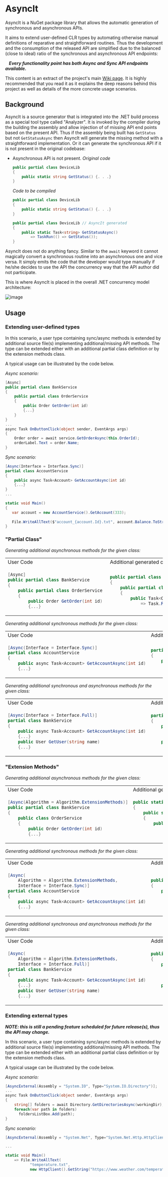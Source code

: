 # AsyncIt

AsyncIt is a NuGet package library that allows the automatic generation of synchronous and asynchronous APIs.

It aims to extend user-defined CLR types by automating otherwise manual definitions of reparative and straightforward routines. Thus the development and the consumption of the released API are simplified due to the balanced (close to ideal) ratio of the synchronous and asynchronous API endpoints:

&nbsp;&nbsp;&nbsp;_**Every functionality point has both Async and Sync API endpoints available.**_

This content is an extract of the project's main [Wiki page](https://github.com/oleg-shilo/AsyncIt/wiki). It is highly recommended that you read it as it explains the deep reasons behind this project as well as details of the more concrete usage scenarios.

## Background

AsyncIt is a source generator that is integrated into the .NET build process as a special tool type called "Analyzer". It is invoked by the compiler during the building the assembly and allow injection of of missing API end points based on the present API. Thus if the assembly being built has `GetStatus` but not `GetStatusAsync` then AsyncIt will generate the missing method with a straightforward implementation. Or it can generate the synchronous API if it is not present in the original codebase:

- Asynchronous API is not present.
  _Original code_

  ```C#
  public partial class DeviceLib
  {
      public static string GetStatus() {. . .}
  }
  ```

  _Code to be compiled_

  ```C#
  public partial class DeviceLib
  {
      public static string GetStatus() {. . .}
  }

  public partial class DeviceLib // AsyncIt generated
  {
      public static Task<string> GetStatusAsync() 
          => TaskRun(() => GetStatus());
  }
  ```

AsyncIt does not do anything fancy. Similar to the `await` keyword it cannot magically convert a synchronous routine into an asynchronous one and vice versa. It simply emits the code that the developer would type manually if he/she decides to use the API the concurrency way that the API author did not participate. 

This is where AsyncIt is placed in the overall .NET concurrency model architecture: 

![image](https://github.com/oleg-shilo/AsyncIt/assets/16729806/dec186b7-706b-4aee-817b-9e7472c46fc9)

## Usage

###  Extending user-defined types

In this scenario, a user type containing sync/async methods is extended by additional source file(s) implementing additional/missing API methods.
The type can be extended either with an additional partial class definition or by the extension methods class.

A typical usage can be illustrated by the code below.

_Async scenario:_
 
```C#
[Async]
public partial class BankService
{
    public partial class OrderService
    {
        public Order GetOrder(int id)
        {...}
    }
}
...
async Task OnButtonClick(object sender, EventArgs args)
{
    Order order = await service.GetOrderAsync(this.OrderId);
    orderLabel.Text = order.Name;
}
```

_Sync scenario:_

```c#
[Async(Interface = Interface.Sync)]
partial class AccountService
{
    public async Task<Account> GetAccountAsync(int id)
    {...}
}
...

static void Main()
{
   var account = new AccountService().GetAccount(333);
   
   File.WriteAllText($"account_{account.Id}.txt", account.Balance.ToString());
}
```

### "Partial Class"

_Generating additional asynchronous methods for the given class:_

<table style="width:100%">
<tr><td> User Code</td> <td> Additional generated code </td></tr>
<tr><td> 

```C#
[Async]
public partial class BankService
{
    public partial class OrderService
    {
        public Order GetOrder(int id) 
        {...}
```

</td>
<td>

```C#
public partial class BankService
{
    public partial class OrderService
    {
        public Task<Order> GetOrderAsync(int id)
            => Task.Run(() => GetOrder(id));
```

</td>
</tr>
</table>

_Generating additional synchronous methods for the given class:_

<table style="width:100%">
<tr><td> User Code</td> <td> Additional generated code </td></tr>
<tr><td> 

```C#
[Async(Interface = Interface.Sync)]
partial class AccountService
{
    public async Task<Account> GetAccountAsync(int id)
    {...}
```

</td>
<td>

```C#
partial class AccountService
{
    public Account GetAccount(int id)
        => GetAccountAsync(id).Result;
```

</td>
</tr>
</table>

_Generating additional synchronous and asynchronous methods for the given class:_ 

<table style="width:100%">
<tr><td> User Code</td> <td> Additional generated code </td></tr>
<tr><td> 

```C#
[Async(Interface = Interface.Full)]
partial class BankService
{
    public async Task<Account> GetAccountAsync(int id)
    {...}
    public User GetUser(string name) 
    {...}
```

</td>
<td>

```C#
partial class BankService
{
    public Account GetAccount(int id)
        => GetAccountAsync(id).Result;

    public Task<User> GetUserAsync(string name)
        => Task.Run(() => GetUser(name));
```

</td>
</tr>
</table>

### "Extension Methods"

_Generating additional asynchronous methods for the given class:_

<table >
<tr><td> User Code</td> <td> Additional generated code </td></tr>
<tr><td> 

```C#
[Async(Algorithm = Algorithm.ExtensionMethods)]
public partial class BankService
{
    public class OrderService
    {
        public Order GetOrder(int id) 
        {...}
```

</td>
<td>

```C#
public static class BankServiceExtensions
{
    public static class OrderService
    {
        public static Task<Order> 
            GetOrderAsync(this OrderService service, int id)
                => Task.Run(() => service.GetOrder(id));
```

</td>
</tr>
</table>

_Generating additional synchronous methods for the given class:_ 

<table >
<tr><td> User Code</td> <td> Additional generated code </td></tr>
<tr><td> 

```C#
[Async(
    Algorithm = Algorithm.ExtensionMethods, 
    Interface = Interface.Sync)]
partial class AccountService
{
    public async Task<Account> GetAccountAsync(int id)
    {...}
```

</td>
<td>

```C#
public static class AccountServiceExtensions
{
    public static Account 
        GetAccount(this AccountService service, int id)
            => service.GetAccountAsync(id).Result;
```

</td>
</tr>
</table>

_Generating additional synchronous and asynchronous methods for the given class:_

<table style="width:100%">
<tr><td> User Code</td> <td> Additional generated code </td></tr>
<tr><td> 

```C#
[Async(
    Algorithm = Algorithm.ExtensionMethods, 
    Interface = Interface.Full)]
partial class BankService
{
    public async Task<Account> GetAccountAsync(int id)
    {...}
    public User GetUser(string name) 
    {...}
```

</td>
<td>

```C#
public static class BankServiceExtensions
{
    public static Account 
        GetAccount(this AccountService service, int id)
            => service.GetAccountAsync(id).Result;

    public Task<User> 
        GetUserAsync(this AccountService service, string name)
            => Task.Run(() => service.GetUser(name));
```

</td>
</tr>
</table>

###  Extending external types

_**NOTE: this is still a pending feature scheduled for future release(s), thus the API may change.**_

In this scenario, a user type containing sync/async methods is extended by additional source file(s) implementing additional/missing API methods.
The type can be extended either with an additional partial class definition or by the extension methods class.

A typical usage can be illustrated by the code below.

_Async scenario:_
 
```C#
[AsyncExternal(Assembly = "System.IO", Type="System.IO.Directory")];
...
async Task OnButtonClick(object sender, EventArgs args)
{
    string[] folders = await Directory.GetDirectoriesAsync(workingDir);
    foreach(var path in folders)
      foldersListBox.Add(path);
}
```

_Sync scenario:_

```c#
[AsyncExternal(Assembly = "System.Net", Type="System.Net.Http.HttpClient", Interface = Interface.Sync)];

...

static void Main() 
    => File.WriteAllText(
           "temperature.txt", 
           new HttpClient().GetString("https://www.weather.com/temperature"));
```
